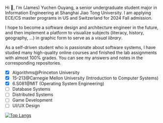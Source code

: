 Hi 👋, I'm (James) Yuchen Ouyang, a senior undergraduate student
major in Information Engineering at Shanghai Jiao Tong University.
I am applying ECE/CS master programs in US and Switzerland for 2024 Fall admission.

I hope to become a software design and architecture engineer in the future,
and then implement a platform to visualize subjects
(literacy, history, geography, ...) in graphic form to serve as a *visual library*.

As a self-driven student who is passionate about software systems,
I have studied many high-quality online courses and finished the lab assignments
with almost 100% grades. You can see my answers and notes in the corresponding repositories. 

- [x] Algorithms@Princeton University
- [x] 15-213@Carnegie Mellon University (Introduction to Computer Systems)
- [x] 6.S081@MIT (Operating System Engineering)
- [ ] Database Systems
- [ ] Distributed Systems
- [ ] Game Development
- [ ] UI/UX Design

[![Top Langs](https://github-readme-stats.vercel.app/api/top-langs/?username=ouyangyuchen&layout=compact&hide=jupyter%20notebook)](https://github.com/anuraghazra/github-readme-stats)
